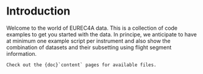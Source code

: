 # Introduction

Welcome to the world of EUREC4A data.
This is a collection of code examples to get you started with the data.
In principe, we anticipate to have at minimum one example script per
instrument and also show the combination of datasets and their subsetting
using flight segment information.

```{note}
Check out the {doc}`content` pages for available files.
```
